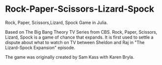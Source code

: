 # Rock-Paper-Scissors-Lizard-Spock

Rock, Paper, Scissors,Lizard, Spock Game in Julia.

Based on The Big Bang Theory TV Series from CBS.
Rock, Paper, Scissors, Lizard, Spock is a game of chance that expands.
It is first used to settle a dispute about what to watch on TV between Sheldon and Raj in "The Lizard-Spock Expansion" episode.

The game was originally created by Sam Kass with Karen Bryla.
